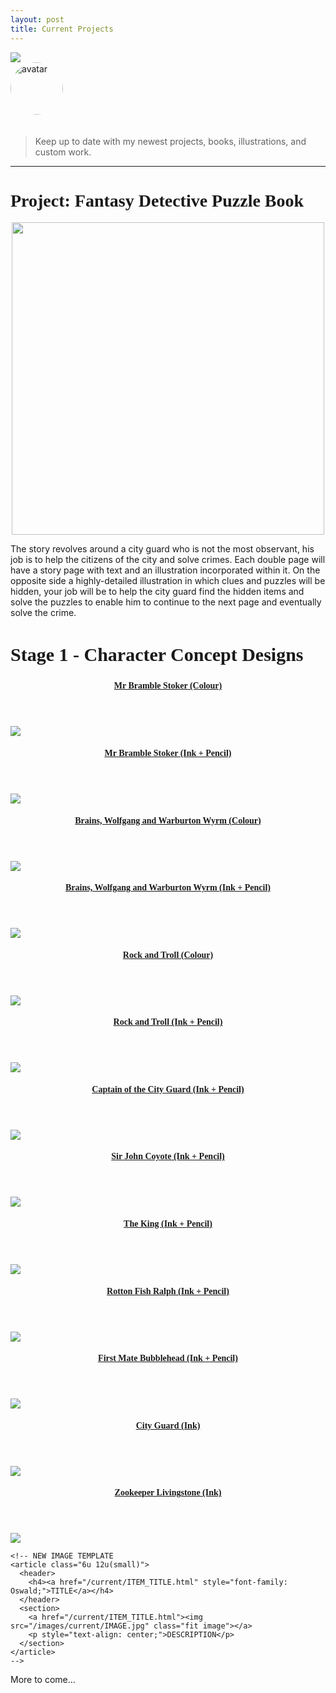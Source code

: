 ```yaml
---
layout: post
title: Current Projects
---
```


<img src="/images/custom/UnderConstruction.jpg" class="fit image">

<section>
  <img src="/images/avatar.jpg" alt="avatar" style="width: 6em; margin-bottom: 20px; border-radius: 200px;" />
  <blockquote>
    <p>Keep up to date with my newest projects, books, illustrations, and custom work.</p>
  </blockquote>
</section>

<hr>

<!-- PROJECT START -->
<h1 style="font-family: Pacifico;">Project: Fantasy Detective Puzzle Book</h1>

<center><img src="/images/OUaCLogo.jpg" class="image" width="500px"></center>

The story revolves around a city guard who is not the most observant, his job is to help the citizens of the city and solve crimes. Each double page will have a story page with text and an illustration incorporated within it. On the opposite side a highly-detailed illustration in which clues and puzzles will be hidden, your job will be to help the city guard find the hidden items and solve the puzzles to enable him to continue to the next page and eventually solve the crime.

<h2 style="font-family: Pacifico; font-size: 30px;">Stage 1 - Character Concept Designs</h2>

<section>
  <div class="row">
    <article class="6u 12u(small)">
      <header>
        <h4><a href="/current/mr-bramble-stoker-fullwidth.html" style="font-family: Oswald;">Mr Bramble Stoker (Colour)</a></h4>
      </header>
      <section>
        <a href="/current/mr-bramble-stoker-fullwidth.html"><img src="/images/current/MrStoker800X800.jpg" class="fit image"></a>
        <p style="text-align: center;"></p>
      </section>
    </article>
    <article class="6u 12u(small)">
      <header>
        <h4><a href="/current/mr-bramble-stoker-bw-fullwidth.html" style="font-family: Oswald;">Mr Bramble Stoker (Ink + Pencil)</a></h4>
      </header>
      <section>
        <img src="/images/current/MrStokerInk800x800.jpg" class="fit image">
        <p style="text-align: center;"></p>
      </section>
    </article>
    <article class="6u 12u(small)">
      <header>
        <h4><a href="/current/brains-wolfgang-fullwidth.html" style="font-family: Oswald;">Brains, Wolfgang and Warburton Wyrm (Colour)</a></h4>
      </header>
      <section>
        <a href="/current/brains-wolfgang-fullwidth.html"><img src="/images/current/BrainsWolfgang800x800.jpg" class="fit image"></a>
        <p style="text-align: center;"></p>
      </section>
    </article>
    <article class="6u 12u(small)">
      <header>
        <h4><a href="#" style="font-family: Oswald;">Brains, Wolfgang and Warburton Wyrm (Ink + Pencil)</a></h4>
      </header>
      <section>
        <a href="#"><img src="/images/current/BrainsWolfgangInk800x800.jpg" class="fit image"></a>
        <p style="text-align: center;"></p>
      </section>
    </article>
    <article class="6u 12u(small)">
      <header>
        <h4><a href="/current/rock-troll-fullwidth.html" style="font-family: Oswald;">Rock and Troll (Colour)</a></h4>
      </header>
      <section>
        <a href="/current/rock-troll-fullwidth.html"><img src="/images/current/RockandTroll800x800.jpg" class="fit image"></a>
        <p style="text-align: center;"></p>
      </section>
    </article>
    <article class="6u 12u(small)">
      <header>
        <h4><a href="#" style="font-family: Oswald;">Rock and Troll (Ink + Pencil)</a></h4>
      </header>
      <section>
        <a href="#"><img src="/images/current/RockandTrollInk800x800.jpg" class="fit image"></a>
        <p style="text-align: center;"></p>
      </section>
    </article>
    <article class="6u 12u(small)">
      <header>
        <h4><a href="#" style="font-family: Oswald;">Captain of the City Guard (Ink + Pencil)</a></h4>
      </header>
      <section>
        <a href="#"><img src="/images/current/CaptainCityGuardInk800x800.jpg" class="fit image"></a>
        <p style="text-align: center;"></p>
      </section>
    </article>
    <article class="6u 12u(small)">
      <header>
        <h4><a href="#" style="font-family: Oswald;">Sir John Coyote (Ink + Pencil)</a></h4>
      </header>
      <section>
        <a href="#"><img src="/images/current/SirJohnCoyoteInk800x800.jpg" class="fit image"></a>
        <p style="text-align: center;"></p>
      </section>
    </article>
    <article class="6u 12u(small)">
      <header>
        <h4><a href="#" style="font-family: Oswald;">The King (Ink + Pencil)</a></h4>
      </header>
      <section>
        <a href="#"><img src="/images/current/TheKingInk800x800.jpg" class="fit image"></a>
        <p style="text-align: center;"></p>
      </section>
    </article>
    <article class="6u 12u(small)">
      <header>
        <h4><a href="#" style="font-family: Oswald;">Rotton Fish Ralph (Ink + Pencil)</a></h4>
      </header>
      <section>
        <a href="#"><img src="/images/current/RottonFishRalphInk800x800.jpg" class="fit image"></a>
        <p style="text-align: center;"></p>
      </section>
    </article>
    <article class="6u 12u(small)">
      <header>
        <h4><a href="#" style="font-family: Oswald;">First Mate Bubblehead (Ink + Pencil)</a></h4>
      </header>
      <section>
        <a href="#"><img src="/images/current/FirstMateBubbleheadInk800x800.jpg" class="fit image"></a>
        <p style="text-align: center;"></p>
      </section>
    </article>
    <article class="6u 12u(small)">
      <header>
        <h4><a href="/current/ITEM_TITLE.html" style="font-family: Oswald;">City Guard (Ink)</a></h4>
      </header>
      <section>
        <a href="/current/ITEM_TITLE.html"><img src="/images/current/CityGuardInk800x800.jpg" class="fit image"></a>
        <p style="text-align: center;"></p>
      </section>
    </article>
    <article class="6u 12u(small)">
      <header>
        <h4><a href="/current/ITEM_TITLE.html" style="font-family: Oswald;">Zookeeper Livingstone (Ink)</a></h4>
      </header>
      <section>
        <a href="/current/ITEM_TITLE.html"><img src="/images/current/ZookeeperLivingstoneInk800x800.jpg" class="fit image"></a>
        <p style="text-align: center;"></p>
      </section>
    </article>

    <!-- NEW IMAGE TEMPLATE
    <article class="6u 12u(small)">
      <header>
        <h4><a href="/current/ITEM_TITLE.html" style="font-family: Oswald;">TITLE</a></h4>
      </header>
      <section>
        <a href="/current/ITEM_TITLE.html"><img src="/images/current/IMAGE.jpg" class="fit image"></a>
        <p style="text-align: center;">DESCRIPTION</p>
      </section>
    </article>
    -->
  </div>
</section>

<!-- PROJECT END -->

More to come...
